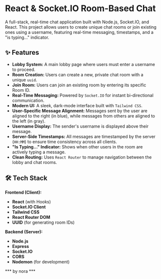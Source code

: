 # React & Socket.IO Room-Based Chat

A full-stack, real-time chat application built with Node.js, Socket.IO, and React. This project allows users to create unique chat rooms or join existing ones using a username, featuring real-time messaging, timestamps, and a "is typing..." indicator.

## ✨ Features

* **Lobby System:** A main lobby page where users must enter a username to proceed.
* **Room Creation:** Users can create a new, private chat room with a unique `uuid`.
* **Join Room:** Users can join an existing room by entering its specific Room ID.
* **Real-Time Messaging:** Powered by `Socket.IO` for instant bi-directional communication.
* **Modern UI:** A sleek, dark-mode interface built with `Tailwind CSS`.
* **User-Specific Message Alignment:** Messages sent by the user are aligned to the right (in blue), while messages from others are aligned to the left (in gray).
* **Username Display:** The sender's username is displayed above their message.
* **Server-Side Timestamps:** All messages are timestamped by the server (`HH:MM`) to ensure time consistency across all clients.
* **"Is Typing..." Indicator:** Shows when other users in the room are actively typing a message.
* **Clean Routing:** Uses `React Router` to manage navigation between the lobby and chat rooms.

## 🛠️ Tech Stack

**Frontend (Client):**
* **React** (with Hooks)
* **Socket.IO Client**
* **Tailwind CSS**
* **React Router DOM**
* **UUID** (for generating room IDs)

**Backend (Server):**
* **Node.js**
* **Express**
* **Socket.IO**
* **CORS**
* **Nodemon** (for development)

*** by nora ***
